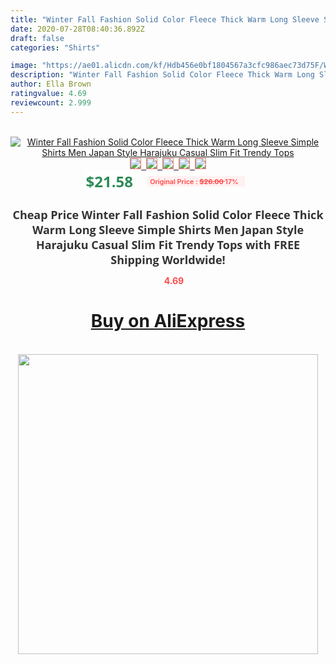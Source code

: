 ```yaml
---
title: "Winter Fall Fashion Solid Color Fleece Thick Warm Long Sleeve Simple Shirts Men Japan Style Harajuku Casual Slim Fit Trendy Tops"
date: 2020-07-28T08:40:36.892Z
draft: false
categories: "Shirts"

image: "https://ae01.alicdn.com/kf/Hdb456e0bf1804567a3cfc986aec73d75F/Winter-Fall-Fashion-Solid-Color-Fleece-Thick-Warm-Long-Sleeve-Simple-Shirts-Men-Japan-Style-Harajuku.jpg"
description: "Winter Fall Fashion Solid Color Fleece Thick Warm Long Sleeve Simple Shirts Men Japan Style Harajuku Casual Slim Fit Trendy Tops"
author: Ella Brown
ratingvalue: 4.69
reviewcount: 2.999
---
```

<br>
<div style="text-align: center;">
<a href="https://s.click.aliexpress.com/e/_AkFwsV" target="_blank" rel="nofollow noopener noreferrer"><img alt="Winter Fall Fashion Solid Color Fleece Thick Warm Long Sleeve Simple Shirts Men Japan Style Harajuku Casual Slim Fit Trendy Tops" class="magnifier-image" src="https://ae01.alicdn.com/kf/Hdb456e0bf1804567a3cfc986aec73d75F/Winter-Fall-Fashion-Solid-Color-Fleece-Thick-Warm-Long-Sleeve-Simple-Shirts-Men-Japan-Style-Harajuku.jpg_640x640.jpg">
<br>
<img style="border:1px solid salmon" src="https://ae01.alicdn.com/kf/Hdb456e0bf1804567a3cfc986aec73d75F/Winter-Fall-Fashion-Solid-Color-Fleece-Thick-Warm-Long-Sleeve-Simple-Shirts-Men-Japan-Style-Harajuku.jpg_120x120.jpg">&nbsp;&nbsp;<img style="border:1px solid salmon" src="https://ae01.alicdn.com/kf/Hdac506c704d24a2e843eead8a478ecfeH/Winter-Fall-Fashion-Solid-Color-Fleece-Thick-Warm-Long-Sleeve-Simple-Shirts-Men-Japan-Style-Harajuku.jpg_120x120.jpg">&nbsp;&nbsp;<img style="border:1px solid salmon" src="https://ae01.alicdn.com/kf/H96fedf0439d04ceaacc85c8f7d989990k/Winter-Fall-Fashion-Solid-Color-Fleece-Thick-Warm-Long-Sleeve-Simple-Shirts-Men-Japan-Style-Harajuku.jpg_120x120.jpg">&nbsp;&nbsp;<img style="border:1px solid salmon" src="https://ae01.alicdn.com/kf/H4f5f6a24665940abab154b94a6839aadf/Winter-Fall-Fashion-Solid-Color-Fleece-Thick-Warm-Long-Sleeve-Simple-Shirts-Men-Japan-Style-Harajuku.jpg_120x120.jpg">&nbsp;&nbsp;<img style="border:1px solid salmon" src="https://ae01.alicdn.com/kf/H9a1167cb45b140fabadf6bc517cb1cbaq/Winter-Fall-Fashion-Solid-Color-Fleece-Thick-Warm-Long-Sleeve-Simple-Shirts-Men-Japan-Style-Harajuku.jpg_120x120.jpg"></a></div><br0>
<div style="text-align: center;"><span style="background-color: white; border: 0px; box-sizing: border-box; color: seagreen; display: inline-block; font-family: &quot;open sans&quot; , &quot;arial&quot; , &quot;helvetica&quot; , sans-serif , &quot;heiti&quot;; font-size: 24px; font-stretch: inherit; font-weight: 700; line-height: inherit; margin: 0px 10px 0px 0px; padding: 0px; vertical-align: middle;">$21.58 </span>
<span style="background: rgb(255 , 241 , 241); border-radius: 3px; border: 0px; box-sizing: border-box; color: #ff4747; display: inline-block; font-family: inherit; font-size: 12px; font-stretch: inherit; font-style: inherit; font-variant: inherit; font-weight: 600; line-height: inherit; margin: 0px; padding: 2px 5px; transform: scale(0.9); vertical-align: middle;">Original Price : <b style="text-decoration: line-through;">$26.00 </b> 17%&nbsp;&nbsp;</span></div>
<h1 style="color: #333333; display: inline-block; font-family: &quot;open sans&quot; , &quot;arial&quot; , &quot;helvetica&quot; , sans-serif , &quot;heiti&quot;; font-size: 18px; font-stretch: inherit; font-weight: 700; text-align: center;">Cheap Price Winter Fall Fashion Solid Color Fleece Thick Warm Long Sleeve Simple Shirts Men Japan Style Harajuku Casual Slim Fit Trendy Tops with FREE Shipping Worldwide!</h1>
<div style="color: #ff4747; text-align: center;">
<img src="https://4.bp.blogspot.com/-M0ZcTcb-5uY/XleCXlxnR4I/AAAAAAAAAEc/OrjgMkXV1oMQFaCRZj5HQwOCBcu3w1FegCPcBGAYYCw/s1600/star.png" style="height: 15px;">&nbsp;<b>4.69</b></div>
<div class="button_cont" align="center"><a class="buynow_a" href="https://s.click.aliexpress.com/e/_AkFwsV" target="_blank" rel="nofollow noopener noreferrer"><H1>Buy on AliExpress</H1></a></div><br>
<div class="separator" style="clear: both; text-align: center;">
<img src="https://lh3.googleusercontent.com/-pTy5HemUv9M/XlePHvY0dAI/AAAAAAAAAE4/0nX5iRUoIWY8eMW9Dpxeirr157OZliDIgCLcBGAsYHQ/s1600/badge.gif" width="480">
</div>
